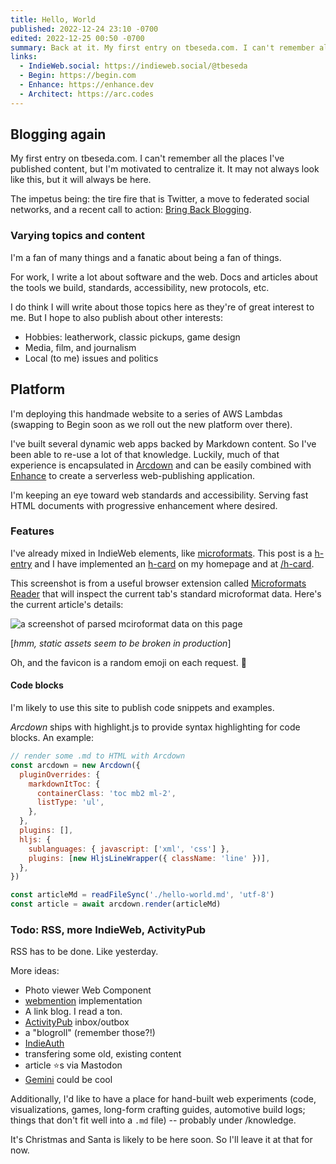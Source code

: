 ```yaml
---
title: Hello, World
published: 2022-12-24 23:10 -0700
edited: 2022-12-25 00:50 -0700
summary: Back at it. My first entry on tbeseda.com. I can't remember all the places I've published content, but I'm motivated to centralize it. It may not always look like this, but it will always be here.
links:
  - IndieWeb.social: https://indieweb.social/@tbeseda
  - Begin: https://begin.com
  - Enhance: https://enhance.dev
  - Architect: https://arc.codes
---
```


## Blogging again

My first entry on tbeseda.com. I can't remember all the places I've published content, but I'm motivated to centralize it. It may not always look like this, but it will always be here.

The impetus being: the tire fire that is Twitter, a move to federated social networks, and a recent call to action: [Bring Back Blogging](https://bringback.blog/).

### Varying topics and content

I'm a fan of many things and a fanatic about being a fan of things.

For work, I write a lot about software and the web. Docs and articles about the tools we build, standards, accessibility, new protocols, etc.

I do think I will write about those topics here as they're of great interest to me. But I hope to also publish about other interests:

- Hobbies: leatherwork, classic pickups, game design
- Media, film, and journalism
- Local (to me) issues and politics

## Platform

I'm deploying this handmade website to a series of AWS Lambdas (swapping to Begin soon as we roll out the new platform over there).

I've built several dynamic web apps backed by Markdown content. So I've been able to re-use a lot of that knowledge. Luckily, much of that experience is encapsulated in [Arcdown](https://github.com/architect/arcdown) and can be easily combined with [Enhance](https://enhance.dev) to create a serverless web-publishing application.

I'm keeping an eye toward web standards and accessibility. Serving fast HTML documents with progressive enhancement where desired.

### Features

I've already mixed in IndieWeb elements, like [microformats](https://indieweb.org/microformats). This post is a [h-entry](https://indieweb.org/h-entry) and I have implemented an [h-card](https://indieweb.org/h-card) on my homepage and at [/h-card](/h-card).

This screenshot is from a useful browser extension called [Microformats Reader](https://chrome.google.com/webstore/detail/microformats-reader/phphllmalbniljekjimmalackdppmoif) that will inspect the current tab's standard microformat data. Here's the current article's details:

![a screenshot of parsed mciroformat data on this page](/_public/img/articles/microformats.png)

[_hmm, static assets seem to be broken in production_]

Oh, and the favicon is a random emoji on each request. 🎲

#### Code blocks

I'm likely to use this site to publish code snippets and examples.

_Arcdown_ ships with highlight.js to provide syntax highlighting for code blocks. An example:

```javascript
// render some .md to HTML with Arcdown
const arcdown = new Arcdown({
  pluginOverrides: {
    markdownItToc: {
      containerClass: 'toc mb2 ml-2',
      listType: 'ul',
    },
  },
  plugins: [],
  hljs: {
    sublanguages: { javascript: ['xml', 'css'] },
    plugins: [new HljsLineWrapper({ className: 'line' })],
  },
})

const articleMd = readFileSync('./hello-world.md', 'utf-8')
const article = await arcdown.render(articleMd)
```

### Todo: RSS, more IndieWeb, ActivityPub

RSS has to be done. Like yesterday.

More ideas:

- Photo viewer Web Component
- [webmention](https://indieweb.org/webmention) implementation
- A link blog. I read a ton.
- [ActivityPub](https://indieweb.org/ActivityPub) inbox/outbox
- a "blogroll" (remember those?!)
- [IndieAuth](https://indieweb.org/IndieAuth)
- transfering some old, existing content
- article ⭐️s via Mastodon
- [Gemini](https://gemini.circumlunar.space/) could be cool

Additionally, I'd like to have a place for hand-built web experiments (code, visualizations, games, long-form crafting guides, automotive build logs; things that don't fit well into a `.md` file) -- probably under /knowledge.

It's Christmas and Santa is likely to be here soon. So I'll leave it at that for now.
